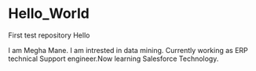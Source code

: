 # Hello_World
First test repository
Hello

I am Megha Mane. I am intrested in data mining. Currently working as ERP technical Support engineer.Now learning Salesforce Technology.

